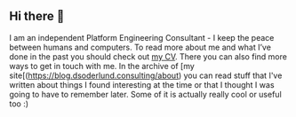 ## Hi there 👋

I am an independent Platform Engineering Consultant - I keep the peace between humans and computers. To read more about me and what I’ve done in the past you should check out [my CV](https://blog.dsoderlund.consulting/cv/). There you can also find more ways to get in touch with me.
In the archive of [my site[(https://blog.dsoderlund.consulting/about) you can read stuff that I've written about things I found interesting at the time or that I thought I was going to have to remember later. Some of it is actually really cool or useful too :)



<!--
**QuadmanSWE/QuadmanSWE** is a ✨ _special_ ✨ repository because its `README.md` (this file) appears on your GitHub profile.

Here are some ideas to get you started:

- 🔭 I’m currently working on ...
- 🌱 I’m currently learning ...
- 👯 I’m looking to collaborate on ...
- 🤔 I’m looking for help with ...
- 💬 Ask me about ...
- 📫 How to reach me: ...
- 😄 Pronouns: ...
- ⚡ Fun fact: ...
-->
